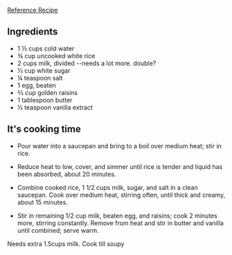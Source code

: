 [Reference Recipe](https://www.allrecipes.com/recipe/24059/creamy-rice-pudding/)

## Ingredients

- 1 ½ cups cold water
- ¾ cup uncooked white rice
- 2 cups milk, divided --needs a lot more.  double?
- ⅓ cup white sugar
- ¼ teaspoon salt
- 1 egg, beaten
- ⅔ cup golden raisins
- 1 tablespoon butter
- ½ teaspoon vanilla extract


## It's cooking time

- Pour water into a saucepan and bring to a boil over medium heat; stir in rice.
 
- Reduce heat to low, cover, and simmer until rice is tender and liquid has been absorbed, about 20 minutes.

- Combine cooked rice, 1 1/2 cups milk, sugar, and salt in a clean saucepan. Cook over medium heat, stirring often, until thick and creamy, about 15 minutes.

- Stir in remaining 1/2 cup milk, beaten egg, and raisins; cook 2 minutes more, stirring constantly. Remove from heat and stir in butter and vanilla until combined; serve warm.

Needs extra 1.5cups milk. Cook till soupy